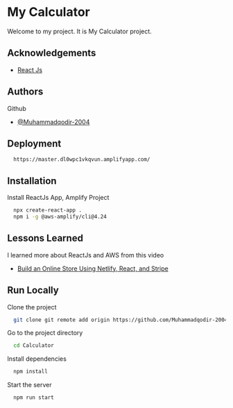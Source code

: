 # My Calculator

Welcome to my project. It is My Calculator project.


## Acknowledgements

 - [React Js](https://reactjs.org/)


## Authors

Github
- [@Muhammadqodir-2004](https://github.com/Muhammadqodir-2004/)

## Deployment

```
  https://master.dl0wpc1vkqvun.amplifyapp.com/
```


## Installation

Install ReactJs App, Amplify Project

```bash
  npx create-react-app .
  npm i -g @aws-amplify/cli@4.24
```
    
## Lessons Learned

I learned more about ReactJs and AWS from this video
- [Build an Online Store Using Netlify, React, and Stripe](https://www.youtube.com/watch?v=JgwI22y_eFA)


## Run Locally

Clone the project

```bash
  git clone git remote add origin https://github.com/Muhammadqodir-2004/calculator.git
```

Go to the project directory

```bash
  cd Calculator
```

Install dependencies

```bash
  npm install
```

Start the server

```bash
  npm run start
```

